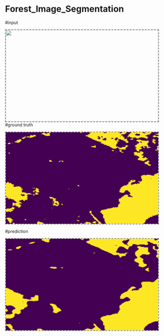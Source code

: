 # Forest_Image_Segmentation
#input

<img align='center' style="border-color:gray;border-width:2px;border-style:dashed"  src="input-1.png" width = "500px" height="300px" ></img><br>
#ground truth

<img align='center' style="border-color:gray;border-width:2px;border-style:dashed"  src="actual-1.png" width = "500px" height="300px" ></img><br>

#prediction

<img align='center' style="border-color:gray;border-width:2px;border-style:dashed"  src="pred-1.png" width = "500px" height="300px" ></img><br>
